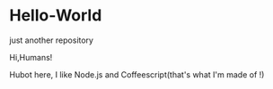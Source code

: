 # Hello-World
just another repository

Hi,Humans!

Hubot here, I like Node.js and Coffeescript(that's what I'm made of !)

